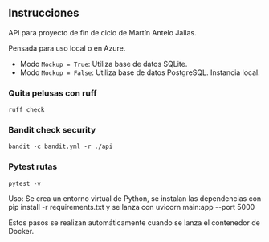## Instrucciones

API para proyecto de fin de ciclo de Martín Antelo Jallas.

Pensada para uso local o en Azure. 

- Modo `Mockup = True`: Utiliza base de datos SQLite.
- Modo `Mockup = False`: Utiliza base de datos PostgreSQL. Instancia local.



### Quita pelusas con ruff


```
ruff check
```

### Bandit check security

```
bandit -c bandit.yml -r ./api
```

### Pytest rutas

```
pytest -v
```

Uso: Se crea un entorno virtual de Python, se instalan las dependencias
con pip install -r requirements.txt y se lanza con
uvicorn main:app --port 5000 

Estos pasos se realizan automáticamente cuando se lanza el contenedor de Docker.